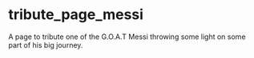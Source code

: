 # tribute_page_messi

A page to tribute one of the G.O.A.T Messi throwing some light on some part of his big journey.
